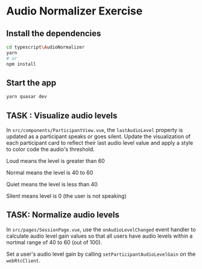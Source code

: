 # Audio Normalizer Exercise

## Install the dependencies

```bash
cd typescript\AudioNormalizer
yarn
# or
npm install
```

## Start the app

```bash
yarn quasar dev
```

## TASK : Visualize audio levels

In `src/components/ParticipantView.vue`, the `lastAudioLevel` property is updated as a participant speaks or goes silent. Update the visualization of each participant card to reflect their last audio level value and apply a style to color code the audio's threshold.

Loud means the level is greater than 60

Normal means the level is 40 to 60

Quiet means the level is less than 40

Silent means level is 0 (the user is not speaking)

## TASK: Normalize audio levels

In `src/pages/SessionPage.vue`, use the `onAudioLevelChanged` event handler to calculate audio level gain values so that all users have audio levels within a nortmal range of 40 to 60 (out of 100).

Set a user's audio level gain by calling `setParticipantAudioLevelGain` on the `webRtcClient`.
